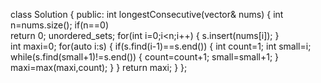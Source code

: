 class Solution {
public:
    int longestConsecutive(vector<int>& nums) 
    {
        int n=nums.size();
        if(n==0)    
        return 0;
        unordered_set<int>s;
        for(int i=0;i<n;i++)
        {
            s.insert(nums[i]);
        }    
        int maxi=0;
        for(auto i:s)
        {
            if(s.find(i-1)==s.end())
            {
                int count=1;
                int small=i;
                while(s.find(small+1)!=s.end())
                {
                    count=count+1;
                    small=small+1;
                }
                maxi=max(maxi,count);
            }
        }
        return maxi;
    }
};